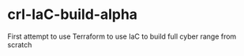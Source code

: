 # crl-IaC-build-alpha
First attempt to use Terraform to use IaC to build full cyber range from scratch
